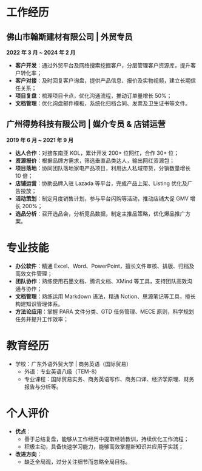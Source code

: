 # 工作经历

## 佛山市翰斯建材有限公司 | 外贸专员
**2022 年 3 月 ~ 2024 年 2 月**
- **客户开发**：通过外贸平台及网络搜索挖掘客户，分层管理客户资源库，提升客户转化率；
- **客户对接**：及时回复客户询盘，提供产品信息、报价及实物视频，建立长期信任关系；
- **项目复盘**：梳理项目卡点，优化沟通流程，推动订单量增长 50%；
- **文档管理**：优化询盘邮件模板，系统化归档合同、发票及卫生证书等文件。

## 广州得势科技有限公司 | 媒介专员 & 店铺运营
**2019 年 6 月 ~ 2021 年 9 月**
- **达人合作**：对接东南亚 KOL，累计开发 200+ 位网红，合作 30+ 位；
- **资源报价**：根据品牌方需求，筛选垂直品类达人，输出网红资源包；
- **项目落地**：协同团队落地家电产品项目，利用达人私域带货，分销数量增长 10 倍；
- **店铺运营**：协助品牌入驻 Lazada 等平台，完成产品上架、Listing 优化及广告投放；
- **活动策划**：制定月度销售计划，参与平台闪购等活动，推动店铺大促 GMV 增长 200%；
- **选品分析**：召开选品会，分析竞品数据，制定主推品策略，优化爆品推广方案。

# 专业技能
- **办公软件**：精通 Excel、Word、PowerPoint，擅长文件审核、排版、归档及高效文件管理；
- **团队协作**：熟练使用石墨文档、腾讯文档、XMind 等工具，支持团队高效沟通与协作；
- **文档管理**：熟练运用 Markdown 语法，精通 Notion、思源笔记等工具，擅长构建知识管理体系。
- **方法论应用**：掌握 PARA 文件分类、GTD 任务管理、MECE 原则，科学规划任务并提升工作效率；

# 教育经历
- 学校：广东外语外贸大学 | 商务英语（国际贸易）
  - 外语：专业英语八级（TEM-8）
  - 专业课程：国际贸易实务、商务英语写作、商务口译、经济学原理、财务报告与分析等。

# 个人评价
- **优点**：
  - 善于总结复盘，能够从工作经历中提取经验教训，持续优化工作流程；
  - 积极主动，具备快速学习能力，能够高效掌握新知识并应用于实践；
- **改进方向**：
  - 缺乏全局观，过分关注细节而忽略全局目标。